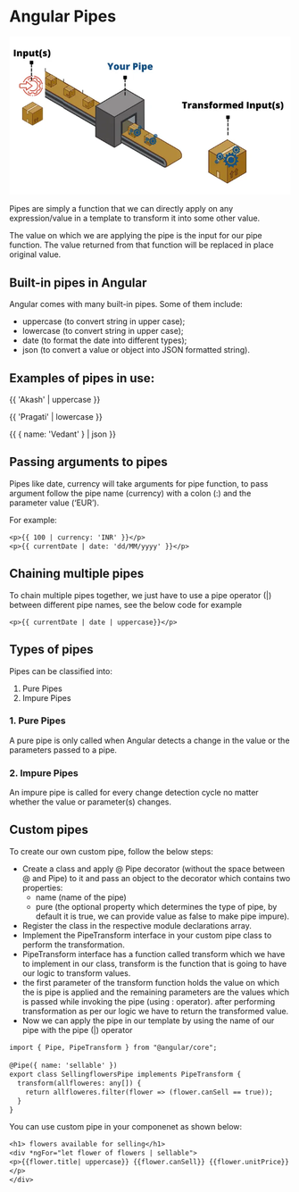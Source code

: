 
# Angular Pipes

<img src="/images/pipe.webp"/>

Pipes are simply a function that we can directly apply on any expression/value in a template to transform it into some other value.

The value on which we are applying the pipe is the input for our pipe function. The value returned from that function will be replaced in place original value.

## Built-in pipes in Angular
Angular comes with many built-in pipes. Some of them include:

- uppercase (to convert string in upper case);
- lowercase (to convert string in upper case);
- date (to format the date into different types);
- json (to convert a value or object into JSON formatted string).


## Examples of pipes in use:

<p>{{ 'Akash' | uppercase }}</p>
<p>{{ 'Pragati' | lowercase }}</p>
<p>{{ { name: 'Vedant' } | json }}</p>

## Passing arguments to pipes
Pipes like date, currency will take arguments for pipe function, to pass argument follow the pipe name (currency) with a colon (:) and the parameter value (‘EUR’).


For example:
```
<p>{{ 100 | currency: 'INR' }}</p>
<p>{{ currentDate | date: 'dd/MM/yyyy' }}</p>
```

## Chaining multiple pipes
To chain multiple pipes together, we just have to use a pipe operator (|) between different pipe names, see the below code for example

```
<p>{{ currentDate | date | uppercase}}</p>
```

## Types of pipes
Pipes can be classified into:

1. Pure Pipes
2. Impure Pipes


### 1. Pure Pipes
A pure pipe is only called when Angular detects a change in the value or the parameters passed to a pipe.

### 2. Impure Pipes
An impure pipe is called for every change detection cycle no matter whether the value or parameter(s) changes.


## Custom pipes

To create our own custom pipe, follow the below steps:

- Create a class and apply @ Pipe decorator (without the space between @ and Pipe) to it and pass an object to the decorator which contains two properties:
    - name (name of the pipe)
    - pure (the optional property which determines the type of pipe, by default it is true, we can provide value as false to make pipe impure).
- Register the class in the respective module declarations array.
- Implement the PipeTransform interface in your custom pipe class to perform the transformation.
- PipeTransform interface has a function called transform which we have to implement in our class, transform is the function that is going to have our logic to transform values.
- the first parameter of the transform function holds the value on which the is pipe is applied and the remaining parameters are the values which is passed while invoking the pipe (using : operator).
after performing transformation as per our logic we have to return the transformed value.
- Now we can apply the pipe in our template by using the name of our pipe with the pipe (|) operator


```
import { Pipe, PipeTransform } from "@angular/core";

@Pipe({ name: 'sellable' })
export class SellingflowersPipe implements PipeTransform {
  transform(allfloweres: any[]) {
    return allfloweres.filter(flower => (flower.canSell == true));
  }
}
```


You can use custom pipe in your componenet as shown below:

```
<h1> flowers available for selling</h1>
<div *ngFor="let flower of flowers | sellable">
<p>{{flower.title| uppercase}} {{flower.canSell}} {{flower.unitPrice}}</p>  
</div>
```